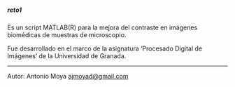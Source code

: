 ##### reto1

Es un script MATLAB(R) para la mejora del contraste en imágenes biomédicas de muestras de microscopio.

Fue desarrollado en el marco de la asignatura ‘Procesado Digital de Imágenes’ de la Universidad de Granada.

***

Autor:
	Antonio Moya
	ajmoyad@gmail.com
